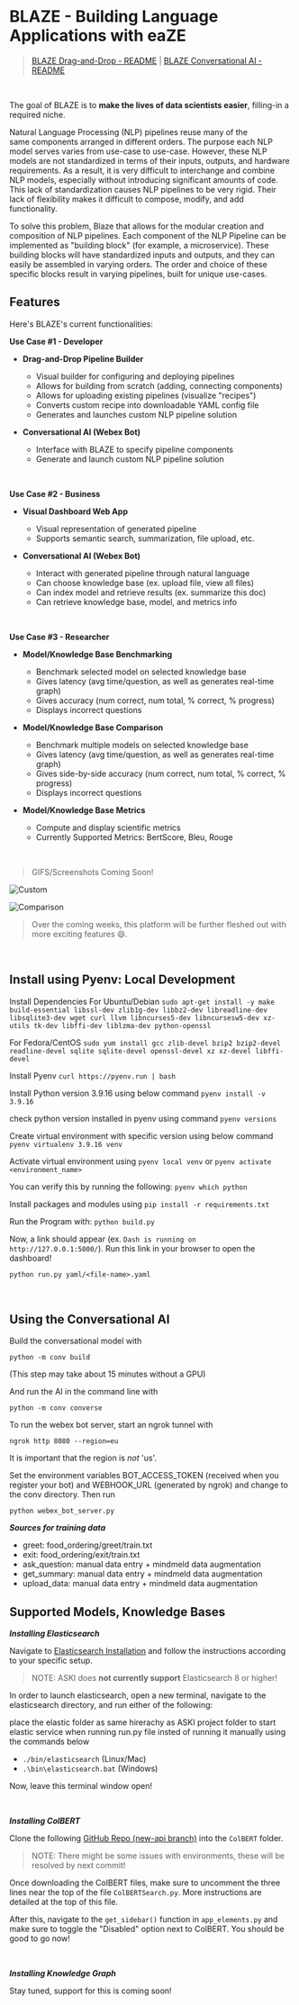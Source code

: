 # BLAZE - Building Language Applications with eaZE 

> [BLAZE Drag-and-Drop - README](drag/README.md) | [BLAZE Conversational AI - README](conv/README.md)

&nbsp;&nbsp;

The goal of BLAZE is to **make the lives of data scientists easier**, filling-in a required niche. 

Natural Language Processing (NLP) pipelines reuse many of the same components arranged in different orders. The purpose each NLP model serves varies from use-case to use-case. However, these NLP models are not standardized in terms of their inputs, outputs, and hardware requirements. As a result, it is very difficult to interchange and combine NLP models, especially without introducing significant amounts of code. This lack of standardization causes NLP pipelines to be very rigid. Their lack of flexibility makes it difficult to compose, modify, and add functionality. 

To solve this problem, Blaze that allows for the modular creation and composition of NLP pipelines. Each component of the NLP Pipeline can be implemented as "building block" (for example, a microservice). These building blocks will have standardized inputs and outputs, and they can easily be assembled in varying orders. The order and choice of these specific blocks result in varying pipelines, built for unique use-cases. 


## Features 

Here's BLAZE's current functionalities:

**Use Case #1 - Developer** 

- **Drag-and-Drop Pipeline Builder** 
  - Visual builder for configuring and deploying pipelines
  - Allows for building from scratch (adding, connecting components)
  - Allows for uploading existing pipelines (visualize "recipes") 
  - Converts custom recipe into downloadable YAML config file 
  - Generates and launches custom NLP pipeline solution 

- **Conversational AI (Webex Bot)** 
  - Interface with BLAZE to specify pipeline components
  - Generate and launch custom NLP pipeline solution 

  &nbsp;&nbsp;

**Use Case #2 - Business** 

- **Visual Dashboard Web App** 
  - Visual representation of generated pipeline
  - Supports semantic search, summarization, file upload, etc. 

- **Conversational AI (Webex Bot)** 
  - Interact with generated pipeline through natural language
  - Can choose knowledge base (ex. upload file, view all files) 
  - Can index model and retrieve results (ex. summarize this doc) 
  - Can retrieve knowledge base, model, and metrics info 

  &nbsp;&nbsp;

**Use Case #3 - Researcher** 

- **Model/Knowledge Base Benchmarking** 
  - Benchmark selected model on selected knowledge base 
  - Gives latency (avg time/question, as well as generates real-time graph)
  - Gives accuracy (num correct, num total, % correct, % progress) 
  - Displays incorrect questions 

- **Model/Knowledge Base Comparison** 
  - Benchmark multiple models on selected knowledge base 
  - Gives latency (avg time/question, as well as generates real-time graph)
  - Gives side-by-side accuracy (num correct, num total, % correct, % progress) 
  - Displays incorrect questions 

- **Model/Knowledge Base Metrics** 
  - Compute and display scientific metrics 
  - Currently Supported Metrics: BertScore, Bleu, Rouge 

  &nbsp;&nbsp;

> GIFS/Screenshots Coming Soon! 

  ![Custom](./docs/custom_qna.PNG)

  ![Comparison](./docs/model_comparison.png)



> Over the coming weeks, this platform will be further fleshed out with more exciting features 😄. 


&nbsp;&nbsp;

## Install using Pyenv: Local Development

Install Dependencies
For Ubuntu/Debian
`sudo apt-get install -y make build-essential libssl-dev zlib1g-dev libbz2-dev libreadline-dev libsqlite3-dev wget curl llvm libncurses5-dev libncursesw5-dev xz-utils tk-dev libffi-dev liblzma-dev python-openssl`

For Fedora/CentOS
`sudo yum install gcc zlib-devel bzip2 bzip2-devel readline-devel sqlite sqlite-devel openssl-devel xz xz-devel libffi-devel`

Install Pyenv
`curl https://pyenv.run | bash`

Install Python version 3.9.16 using below command
`pyenv install -v 3.9.16`

check python version installed in pyenv using command
`pyenv versions`

Create virtual environment with specific version using below command
`pyenv virtualenv 3.9.16 venv`

Activate virtual environment using 
`pyenv local venv` or `pyenv activate <environment_name>`

You can verify this by running the following:
`pyenv which python`

Install packages and modules using 
`pip install -r requirements.txt`

Run the Program with:
`python build.py`

Now, a link should appear (ex. `Dash is running on http://127.0.0.1:5000/`). Run this link in your browser to open the dashboard!

`python run.py yaml/<file-name>.yaml`

&nbsp;&nbsp;

## Using the Conversational AI

Build the conversational model with

`python -m conv build`

(This step may take about 15 minutes without a GPU)

And run the AI in the command line with

`python -m conv converse`

To run the webex bot server, start an ngrok tunnel with

`ngrok http 8080 --region=eu`

It is important that the region is *not* 'us'.

Set the environment variables BOT_ACCESS_TOKEN (received when you register your bot) and WEBHOOK_URL (generated by ngrok) and change to the conv directory. Then run

`python webex_bot_server.py`

***Sources for training data***
- greet: food_ordering/greet/train.txt
- exit: food_ordering/exit/train.txt
- ask_question: manual data entry + mindmeld data augmentation
- get_summary: manual data entry + mindmeld data augmentation
- upload_data: manual data entry + mindmeld data augmentation


## Supported Models, Knowledge Bases

***Installing Elasticsearch***

Navigate to [Elasticsearch Installation](https://www.elastic.co/downloads/past-releases/elasticsearch-7-0-0) and 
follow the instructions according to your specific setup. 

> NOTE: ASKI does **not currently support** Elasticsearch 8 or higher! 

In order to launch elasticsearch, open a new terminal, navigate to the elasticsearch directory, and run either of the following: 

place the elastic folder as same hirerachy as ASKI project folder to start elastic service when running run.py file insted of running it manually using the commands below

- `./bin/elasticsearch` (Linux/Mac)
- `.\bin\elasticsearch.bat` (Windows)

Now, leave this terminal window open! 

&nbsp;&nbsp;

***Installing ColBERT***

Clone the following [GitHub Repo (new-api branch)](https://github.com/stanford-futuredata/ColBERT/tree/new_api) into the `ColBERT` folder. 

> NOTE: There might be some issues with environments, these will be resolved by next commit! 

Once downloading the ColBERT files, make sure to uncomment the three lines near the top 
of the file `ColBERTSearch.py`. More instructions are detailed at the top of this file. 

After this, navigate to the `get_sidebar()` function in `app_elements.py` and make sure to 
toggle the "Disabled" option next to ColBERT. You should be good to go now! 

&nbsp;&nbsp;

***Installing Knowledge Graph***

Stay tuned, support for this is coming soon! 

&nbsp;&nbsp;
